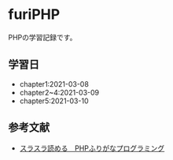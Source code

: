 # furiPHP
PHPの学習記録です。

## 学習日
- chapter1:2021-03-08
- chapter2~4:2021-03-09
- chapter5:2021-03-10

## 参考文献
- [スラスラ読める　PHPふりがなプログラミング](https://www.amazon.co.jp/dp/4295007676/ref=nosim/?tag=impressjapan-22&linkCode=as1)
